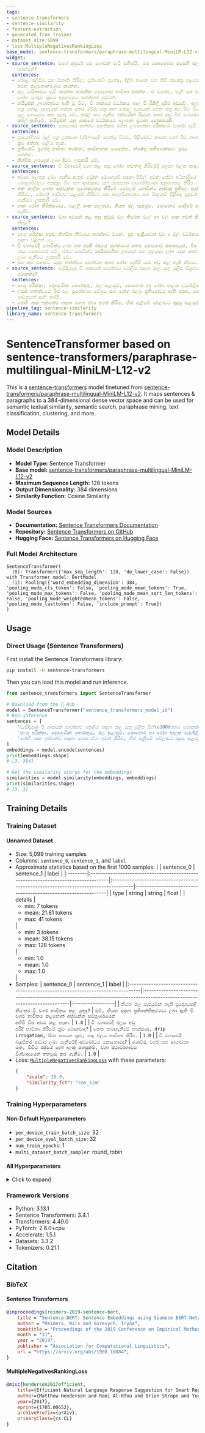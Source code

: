 ```yaml
---
tags:
- sentence-transformers
- sentence-similarity
- feature-extraction
- generated_from_trainer
- dataset_size:5099
- loss:MultipleNegativesRankingLoss
base_model: sentence-transformers/paraphrase-multilingual-MiniLM-L12-v2
widget:
- source_sentence: මගේ කුඹුරේ පස ගොඩක් මැටි සහිතයි. මම කොහොමද පසෙහි ජල ධාරිතාවය වැඩි
    කරන්නේ?
  sentences:
  - කොළ රැලිවීම සහ විකෘති කිරීම; ප්‍රතිරෝධී ප්‍රභේද, දිලීර නාශක සහ නිසි ක්ෂේත්‍ර කළමනාකරණය
    සමඟ කළමනාකරණය කරන්න.
  - ජල ධාරිතාවය වැඩි කරන්න කාබනික පොහොර භාවිතා කරන්න. ඒ වගේම, වැලි පස් එකතු කරන්න.
    බෝග මාරුව ක්‍රමය අනුගමනය කරන්නත් පුළුවන්.
  - නයිට්‍රජන් ඌණතාවය ඇති වූ විට, වී ශාකයේ වර්ධනය බාල වී රිකිලි දැමීම අඩුවේ. අලුත්
    පත්‍ර කොළ පැහැයක් ගන්නා අතර මේරූ පත්‍ර කහ කොළ පැහැයක් ගෙන පත්‍ර අග සිට වියළී පසුව
    මුලු ගොයමම කහ පැහැ වේ. කරල් හට ගැනීම ඉක්මණින් සිදූවන අතර අඩු බීජ සංඛ්‍යාවක් ඇති
    කරල් ඇතිවේ. නයිට්‍රජන් යනු ශාකයේ වර්ධනයට බලපාන ප්‍රධාන පෝෂකයකි.
- source_sentence: පොහොර තත්ත්ව සහතිකය මගින් ලබාගන්නා පරීක්ෂණ වාර්තා ඇයි වැදගත්ද?
  sentences:
  - ප්‍රායෝගිකව මුල් පත්‍ර ලක්ෂණ (නිල්-සුදු) පෙන්වූ විටම, පිළිබෝධ නාශක හෝ ජීව නාශක
    ක්‍රම අත්හදා බැලිය හැක.
  - ප්‍රතිරෝධී ප්‍රභේද භාවිතා කරන්න, කෘමිනාශක යොදන්න, ක්ෂේත්‍ර සනීපාරක්ෂාව පුරුදු
    කරන්න.
  - නිශ්චිත උපදෙස් ලබා දීමට උපකාරී වේ.
- source_sentence: වී වගාවෙදී වගා කළ පසු බෝග නඩත්තු කිරීමේදී සලකා බලන කරුණු මොනවාද?
  sentences:
  - අවශ්‍ය බලපත්‍ර ලබා ගැනීම ඇතුළු ඩ්‍රෝන් මෙහෙයුම් සඳහා සිවිල් ගුවන් සේවා අධිකාරියේ
    රෙගුලාසිවලට අනුකූල වීම සහ ආරක්‍ෂාව සහ රහස්‍යතා මාර්ගෝපදේශ අනුගමනය කිරීම.
  - තත් කාලීන බෝග අස්වැන්න පුරෝකථනය කිරීමේ මෙවලම් ගොවීන්ට අස්වනු ප්‍රතිඵල ඇස්තමේන්තු
    කිරීමට, සම්පත් භාවිතය සැලසුම් කිරීමට සහ අලෙවිකරණය සහ විකුණුම් පිළිබඳ දැනුවත් තීරණ
    ගැනීමට උපකාරී වේ.
  - ශාක රෝග නිරීක්ෂණය, වැලලි ශාක පාලනය, නියත ජල සැපයුම, පොහොර යෙදීමේ අවස්ථා හඳුනා
    ගැනීම.
- source_sentence: වගා අවසන් කළ පසු කුඹුරු වල තිබෙන වැල් හා වල් ශාක ඉවත් කිරීමට වැදගත්
    නිසෑද?
  sentences:
  - පාංශු පරීක්ෂා අනුව නිශ්චිත තීරණය කරන්නට ඔනේ. සුළු ඇක්‍රියාවක් වුව ද මුල් වර්ධනය
    සඳහා වැදගත් ය.
  - වී වගාවේදී ගොවීන්ට ලබා ගත හැකි රජයේ සහනාධාර අතර පොහොර සහනාධාර, බීජ සහනාධාර සහ
    ණය සහනාධාර වේ. රජය ගොවීන්ට කෘෂිකාර්මික උපදෙස් සහ පුහුණුව ලබා දෙන අතර වෙළඳපොළ තොරතුරු
    ලබා ගැනීමට උපකාරී වේ.
  - පස නව වගාවට සුදුසු තත්ත්වය පවත්වන අතර රෝග පැතිරී යාම අඩු කළ හැකි නිසාය.
- source_sentence: වැඩිදියුණු වී ශාකයක් සාර්ථකව නෙලීම සඳහා කල යුතු මූලික විග්‍රහය
    මොකක්ද?
  sentences:
  - පාංශු පරීක්ෂා, දේශගුණික තොරතුරු, ජල සැලසුම්, පොහොර හා රෝග පාලන වැඩපිළිවෙළ.
  - උසස් තත්ත්වයේ බීජ වල ප්‍රරෝහණ වේගය සහ රෝග වලට ප්‍රතිරෝධය ඇති අතර, හොඳ බෝග කාර්ය
    සාධනයක් ඇති කරයි.
  - රෝගී ශාක ඉක්මන්ව හඳුනා ගෙන ඒවා ඉවත් කිරීම, හිස් පැළීමේ වේලාවට සුදුසු සැලසුම් ගැනීම.
pipeline_tag: sentence-similarity
library_name: sentence-transformers
---
```


# SentenceTransformer based on sentence-transformers/paraphrase-multilingual-MiniLM-L12-v2

This is a [sentence-transformers](https://www.SBERT.net) model finetuned from [sentence-transformers/paraphrase-multilingual-MiniLM-L12-v2](https://huggingface.co/sentence-transformers/paraphrase-multilingual-MiniLM-L12-v2). It maps sentences & paragraphs to a 384-dimensional dense vector space and can be used for semantic textual similarity, semantic search, paraphrase mining, text classification, clustering, and more.

## Model Details

### Model Description
- **Model Type:** Sentence Transformer
- **Base model:** [sentence-transformers/paraphrase-multilingual-MiniLM-L12-v2](https://huggingface.co/sentence-transformers/paraphrase-multilingual-MiniLM-L12-v2) <!-- at revision 86741b4e3f5cb7765a600d3a3d55a0f6a6cb443d -->
- **Maximum Sequence Length:** 128 tokens
- **Output Dimensionality:** 384 dimensions
- **Similarity Function:** Cosine Similarity
<!-- - **Training Dataset:** Unknown -->
<!-- - **Language:** Unknown -->
<!-- - **License:** Unknown -->

### Model Sources

- **Documentation:** [Sentence Transformers Documentation](https://sbert.net)
- **Repository:** [Sentence Transformers on GitHub](https://github.com/UKPLab/sentence-transformers)
- **Hugging Face:** [Sentence Transformers on Hugging Face](https://huggingface.co/models?library=sentence-transformers)

### Full Model Architecture

```
SentenceTransformer(
  (0): Transformer({'max_seq_length': 128, 'do_lower_case': False}) with Transformer model: BertModel 
  (1): Pooling({'word_embedding_dimension': 384, 'pooling_mode_cls_token': False, 'pooling_mode_mean_tokens': True, 'pooling_mode_max_tokens': False, 'pooling_mode_mean_sqrt_len_tokens': False, 'pooling_mode_weightedmean_tokens': False, 'pooling_mode_lasttoken': False, 'include_prompt': True})
)
```

## Usage

### Direct Usage (Sentence Transformers)

First install the Sentence Transformers library:

```bash
pip install -U sentence-transformers
```

Then you can load this model and run inference.
```python
from sentence_transformers import SentenceTransformer

# Download from the 🤗 Hub
model = SentenceTransformer("sentence_transformers_model_id")
# Run inference
sentences = [
    'වැඩිදියුණු වී ශාකයක් සාර්ථකව නෙලීම සඳහා කල යුතු මූලික විග්\u200dරහය මොකක්ද?',
    'පාංශු පරීක්ෂා, දේශගුණික තොරතුරු, ජල සැලසුම්, පොහොර හා රෝග පාලන වැඩපිළිවෙළ.',
    'රෝගී ශාක ඉක්මන්ව හඳුනා ගෙන ඒවා ඉවත් කිරීම, හිස් පැළීමේ වේලාවට සුදුසු සැලසුම් ගැනීම.',
]
embeddings = model.encode(sentences)
print(embeddings.shape)
# [3, 384]

# Get the similarity scores for the embeddings
similarities = model.similarity(embeddings, embeddings)
print(similarities.shape)
# [3, 3]
```

<!--
### Direct Usage (Transformers)

<details><summary>Click to see the direct usage in Transformers</summary>

</details>
-->

<!--
### Downstream Usage (Sentence Transformers)

You can finetune this model on your own dataset.

<details><summary>Click to expand</summary>

</details>
-->

<!--
### Out-of-Scope Use

*List how the model may foreseeably be misused and address what users ought not to do with the model.*
-->

<!--
## Bias, Risks and Limitations

*What are the known or foreseeable issues stemming from this model? You could also flag here known failure cases or weaknesses of the model.*
-->

<!--
### Recommendations

*What are recommendations with respect to the foreseeable issues? For example, filtering explicit content.*
-->

## Training Details

### Training Dataset

#### Unnamed Dataset

* Size: 5,099 training samples
* Columns: <code>sentence_0</code>, <code>sentence_1</code>, and <code>label</code>
* Approximate statistics based on the first 1000 samples:
  |         | sentence_0                                                                        | sentence_1                                                                         | label                                                         |
  |:--------|:----------------------------------------------------------------------------------|:-----------------------------------------------------------------------------------|:--------------------------------------------------------------|
  | type    | string                                                                            | string                                                                             | float                                                         |
  | details | <ul><li>min: 7 tokens</li><li>mean: 21.81 tokens</li><li>max: 41 tokens</li></ul> | <ul><li>min: 3 tokens</li><li>mean: 38.15 tokens</li><li>max: 128 tokens</li></ul> | <ul><li>min: 1.0</li><li>mean: 1.0</li><li>max: 1.0</li></ul> |
* Samples:
  | sentence_0                                                                     | sentence_1                                                                                                            | label            |
  |:-------------------------------------------------------------------------------|:----------------------------------------------------------------------------------------------------------------------|:-----------------|
  | <code>නියත ජල සැපයුමක් නැති ප්‍රදේශයකදී නියංතර වී වර්ග භාවිතය කළ යුතුද?</code> | <code>ඔව්, නියඟ සඳහා ප්‍රතිශක්තිකරණය ලබා ඇති වී වර්ග භාවිතය කළහොත් අස්වැන්න සම්පූර්ණයෙන් අහිමි වීම අවම කළ හැක.</code> | <code>1.0</code> |
  | <code>වී වගාවෙදී ජලය අඩු පරිදි භාවිතා කිරීමේ ක්‍රම මොකවාද?</code>              | <code>තෙත තබාගැනීමේ තාක්ෂණ, drip irrigation, සීමා සපයන ක්‍රම, මෘදු ජලය භාවිතා කිරීම.</code>                           | <code>1.0</code> |
  | <code>වී වගාවෙදී බැඳුම්කර ආධාර ලබා ගැනීමේදී අවබෝධය කොහොමද?</code>              | <code>රණවිරු වර්ග සහ ආයාචනා මත, විවිධ රජයේ හෝ බැංකු පහසුකම්, වගා ස්ථාවරභාවය විශ්වාසයෙන් තහවුරු කර ගැනීම.</code>       | <code>1.0</code> |
* Loss: [<code>MultipleNegativesRankingLoss</code>](https://sbert.net/docs/package_reference/sentence_transformer/losses.html#multiplenegativesrankingloss) with these parameters:
  ```json
  {
      "scale": 20.0,
      "similarity_fct": "cos_sim"
  }
  ```

### Training Hyperparameters
#### Non-Default Hyperparameters

- `per_device_train_batch_size`: 32
- `per_device_eval_batch_size`: 32
- `num_train_epochs`: 1
- `multi_dataset_batch_sampler`: round_robin

#### All Hyperparameters
<details><summary>Click to expand</summary>

- `overwrite_output_dir`: False
- `do_predict`: False
- `eval_strategy`: no
- `prediction_loss_only`: True
- `per_device_train_batch_size`: 32
- `per_device_eval_batch_size`: 32
- `per_gpu_train_batch_size`: None
- `per_gpu_eval_batch_size`: None
- `gradient_accumulation_steps`: 1
- `eval_accumulation_steps`: None
- `torch_empty_cache_steps`: None
- `learning_rate`: 5e-05
- `weight_decay`: 0.0
- `adam_beta1`: 0.9
- `adam_beta2`: 0.999
- `adam_epsilon`: 1e-08
- `max_grad_norm`: 1
- `num_train_epochs`: 1
- `max_steps`: -1
- `lr_scheduler_type`: linear
- `lr_scheduler_kwargs`: {}
- `warmup_ratio`: 0.0
- `warmup_steps`: 0
- `log_level`: passive
- `log_level_replica`: warning
- `log_on_each_node`: True
- `logging_nan_inf_filter`: True
- `save_safetensors`: True
- `save_on_each_node`: False
- `save_only_model`: False
- `restore_callback_states_from_checkpoint`: False
- `no_cuda`: False
- `use_cpu`: False
- `use_mps_device`: False
- `seed`: 42
- `data_seed`: None
- `jit_mode_eval`: False
- `use_ipex`: False
- `bf16`: False
- `fp16`: False
- `fp16_opt_level`: O1
- `half_precision_backend`: auto
- `bf16_full_eval`: False
- `fp16_full_eval`: False
- `tf32`: None
- `local_rank`: 0
- `ddp_backend`: None
- `tpu_num_cores`: None
- `tpu_metrics_debug`: False
- `debug`: []
- `dataloader_drop_last`: False
- `dataloader_num_workers`: 0
- `dataloader_prefetch_factor`: None
- `past_index`: -1
- `disable_tqdm`: False
- `remove_unused_columns`: True
- `label_names`: None
- `load_best_model_at_end`: False
- `ignore_data_skip`: False
- `fsdp`: []
- `fsdp_min_num_params`: 0
- `fsdp_config`: {'min_num_params': 0, 'xla': False, 'xla_fsdp_v2': False, 'xla_fsdp_grad_ckpt': False}
- `fsdp_transformer_layer_cls_to_wrap`: None
- `accelerator_config`: {'split_batches': False, 'dispatch_batches': None, 'even_batches': True, 'use_seedable_sampler': True, 'non_blocking': False, 'gradient_accumulation_kwargs': None}
- `deepspeed`: None
- `label_smoothing_factor`: 0.0
- `optim`: adamw_torch
- `optim_args`: None
- `adafactor`: False
- `group_by_length`: False
- `length_column_name`: length
- `ddp_find_unused_parameters`: None
- `ddp_bucket_cap_mb`: None
- `ddp_broadcast_buffers`: False
- `dataloader_pin_memory`: True
- `dataloader_persistent_workers`: False
- `skip_memory_metrics`: True
- `use_legacy_prediction_loop`: False
- `push_to_hub`: False
- `resume_from_checkpoint`: None
- `hub_model_id`: None
- `hub_strategy`: every_save
- `hub_private_repo`: None
- `hub_always_push`: False
- `gradient_checkpointing`: False
- `gradient_checkpointing_kwargs`: None
- `include_inputs_for_metrics`: False
- `include_for_metrics`: []
- `eval_do_concat_batches`: True
- `fp16_backend`: auto
- `push_to_hub_model_id`: None
- `push_to_hub_organization`: None
- `mp_parameters`: 
- `auto_find_batch_size`: False
- `full_determinism`: False
- `torchdynamo`: None
- `ray_scope`: last
- `ddp_timeout`: 1800
- `torch_compile`: False
- `torch_compile_backend`: None
- `torch_compile_mode`: None
- `dispatch_batches`: None
- `split_batches`: None
- `include_tokens_per_second`: False
- `include_num_input_tokens_seen`: False
- `neftune_noise_alpha`: None
- `optim_target_modules`: None
- `batch_eval_metrics`: False
- `eval_on_start`: False
- `use_liger_kernel`: False
- `eval_use_gather_object`: False
- `average_tokens_across_devices`: False
- `prompts`: None
- `batch_sampler`: batch_sampler
- `multi_dataset_batch_sampler`: round_robin

</details>

### Framework Versions
- Python: 3.13.1
- Sentence Transformers: 3.4.1
- Transformers: 4.49.0
- PyTorch: 2.6.0+cpu
- Accelerate: 1.5.1
- Datasets: 3.3.2
- Tokenizers: 0.21.1

## Citation

### BibTeX

#### Sentence Transformers
```bibtex
@inproceedings{reimers-2019-sentence-bert,
    title = "Sentence-BERT: Sentence Embeddings using Siamese BERT-Networks",
    author = "Reimers, Nils and Gurevych, Iryna",
    booktitle = "Proceedings of the 2019 Conference on Empirical Methods in Natural Language Processing",
    month = "11",
    year = "2019",
    publisher = "Association for Computational Linguistics",
    url = "https://arxiv.org/abs/1908.10084",
}
```

#### MultipleNegativesRankingLoss
```bibtex
@misc{henderson2017efficient,
    title={Efficient Natural Language Response Suggestion for Smart Reply},
    author={Matthew Henderson and Rami Al-Rfou and Brian Strope and Yun-hsuan Sung and Laszlo Lukacs and Ruiqi Guo and Sanjiv Kumar and Balint Miklos and Ray Kurzweil},
    year={2017},
    eprint={1705.00652},
    archivePrefix={arXiv},
    primaryClass={cs.CL}
}
```

<!--
## Glossary

*Clearly define terms in order to be accessible across audiences.*
-->

<!--
## Model Card Authors

*Lists the people who create the model card, providing recognition and accountability for the detailed work that goes into its construction.*
-->

<!--
## Model Card Contact

*Provides a way for people who have updates to the Model Card, suggestions, or questions, to contact the Model Card authors.*
-->